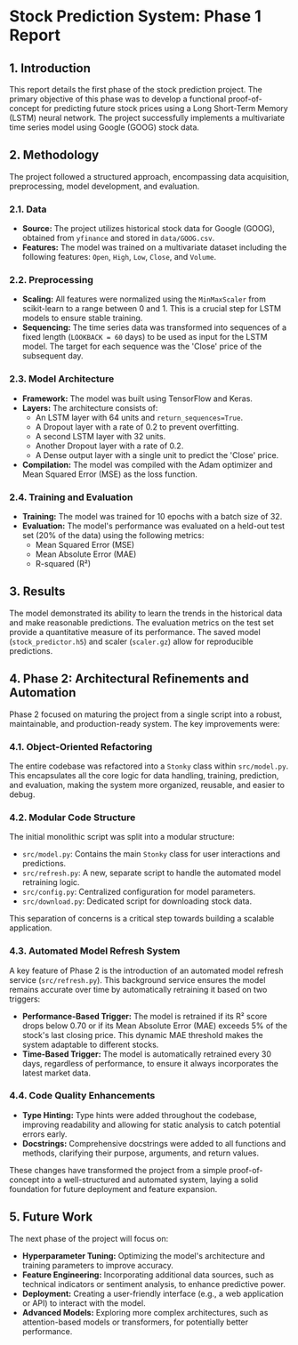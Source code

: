 # Stock Prediction System: Phase 1 Report

## 1. Introduction

This report details the first phase of the stock prediction project. The primary objective of this phase was to develop a functional proof-of-concept for predicting future stock prices using a Long Short-Term Memory (LSTM) neural network. The project successfully implements a multivariate time series model using Google (GOOG) stock data.

## 2. Methodology

The project followed a structured approach, encompassing data acquisition, preprocessing, model development, and evaluation.

### 2.1. Data

- **Source:** The project utilizes historical stock data for Google (GOOG), obtained from `yfinance` and stored in `data/GOOG.csv`.
- **Features:** The model was trained on a multivariate dataset including the following features: `Open`, `High`, `Low`, `Close`, and `Volume`.

### 2.2. Preprocessing

- **Scaling:** All features were normalized using the `MinMaxScaler` from scikit-learn to a range between 0 and 1. This is a crucial step for LSTM models to ensure stable training.
- **Sequencing:** The time series data was transformed into sequences of a fixed length (`LOOKBACK = 60` days) to be used as input for the LSTM model. The target for each sequence was the 'Close' price of the subsequent day.

### 2.3. Model Architecture

- **Framework:** The model was built using TensorFlow and Keras.
- **Layers:** The architecture consists of:
    - An LSTM layer with 64 units and `return_sequences=True`.
    - A Dropout layer with a rate of 0.2 to prevent overfitting.
    - A second LSTM layer with 32 units.
    - Another Dropout layer with a rate of 0.2.
    - A Dense output layer with a single unit to predict the 'Close' price.
- **Compilation:** The model was compiled with the Adam optimizer and Mean Squared Error (MSE) as the loss function.

### 2.4. Training and Evaluation

- **Training:** The model was trained for 10 epochs with a batch size of 32.
- **Evaluation:** The model's performance was evaluated on a held-out test set (20% of the data) using the following metrics:
    - Mean Squared Error (MSE)
    - Mean Absolute Error (MAE)
    - R-squared (R²)

## 3. Results

The model demonstrated its ability to learn the trends in the historical data and make reasonable predictions. The evaluation metrics on the test set provide a quantitative measure of its performance. The saved model (`stock_predictor.h5`) and scaler (`scaler.gz`) allow for reproducible predictions.

## 4. Phase 2: Architectural Refinements and Automation

Phase 2 focused on maturing the project from a single script into a robust, maintainable, and production-ready system. The key improvements were:

### 4.1. Object-Oriented Refactoring
The entire codebase was refactored into a `Stonky` class within `src/model.py`. This encapsulates all the core logic for data handling, training, prediction, and evaluation, making the system more organized, reusable, and easier to debug.

### 4.2. Modular Code Structure
The initial monolithic script was split into a modular structure:
- `src/model.py`: Contains the main `Stonky` class for user interactions and predictions.
- `src/refresh.py`: A new, separate script to handle the automated model retraining logic.
- `src/config.py`: Centralized configuration for model parameters.
- `src/download.py`: Dedicated script for downloading stock data.

This separation of concerns is a critical step towards building a scalable application.

### 4.3. Automated Model Refresh System
A key feature of Phase 2 is the introduction of an automated model refresh service (`src/refresh.py`). This background service ensures the model remains accurate over time by automatically retraining it based on two triggers:
- **Performance-Based Trigger:** The model is retrained if its R² score drops below 0.70 or if its Mean Absolute Error (MAE) exceeds 5% of the stock's last closing price. This dynamic MAE threshold makes the system adaptable to different stocks.
- **Time-Based Trigger:** The model is automatically retrained every 30 days, regardless of performance, to ensure it always incorporates the latest market data.

### 4.4. Code Quality Enhancements
- **Type Hinting:** Type hints were added throughout the codebase, improving readability and allowing for static analysis to catch potential errors early.
- **Docstrings:** Comprehensive docstrings were added to all functions and methods, clarifying their purpose, arguments, and return values.

These changes have transformed the project from a simple proof-of-concept into a well-structured and automated system, laying a solid foundation for future deployment and feature expansion.

## 5. Future Work

The next phase of the project will focus on:

- **Hyperparameter Tuning:** Optimizing the model's architecture and training parameters to improve accuracy.
- **Feature Engineering:** Incorporating additional data sources, such as technical indicators or sentiment analysis, to enhance predictive power.
- **Deployment:** Creating a user-friendly interface (e.g., a web application or API) to interact with the model.
- **Advanced Models:** Exploring more complex architectures, such as attention-based models or transformers, for potentially better performance.
